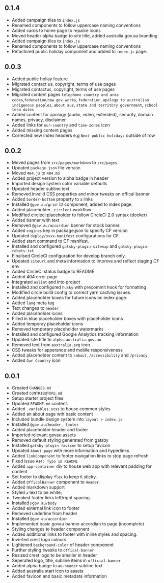 ## 0.1.4

-   Added campaign tiles to `index.js`
-   Renamed components to follow uppercase naming conventions
-   Added cards to home page to repalce icons
-   Moved header alpha badge to site title, added australia.gov.au branding.
-   Added campaign tiles to `index.js`
-   Renamed components to follow uppercase naming conventions
-   Refactored public holiday component and added to `index.js` page.

## 0.0.3

-   Added public holiay feature
-   Migrated contact us, copyright, terms of use pages
-   Migrated contactus, copyright, terms of use pages
-   Migrated content pages `telephone country and area codes`,`federation`,`how gov works`, `federation`, `apology to australian indigenous peoples`, `about aus`, `state and territory government`, `school term dates`
-   Added content for apology (audio, video, extended), security, domain names, privacy, disclaimer
-   Added links for `our-country` and `time-zones` icon
-   Added missing content pages
-   Corrected new index headers e.g `Next public holiday:` outside of row

## 0.0.2

-   Moved pages from `src/pages/markdown` to `src/pages`
-   Updated `package.json` file version
-   Moved `404.js` to `404.md`
-   Added project version to alpha badge in header
-   Imported design system color variable defaults
-   Updated header subline text
-   Removed invalid CSS properties and minor tweaks on offical banner
-   Added `border-bottom` property to `a` links
-   Installed `@gov.au/grid-12` component, added to index page.
-   Added placeholder `.circleci` workflow
-   Modified circleci placeholder to follow CircleCI 2.0 syntax (docker)
-   Added banner with text
-   Removed `@gov.au/accordion` banner for stock banner.
-   Added `engines` key in package.json to specify CF version
-   Updated `deploy/xxxx-manifest` configurations for CF.
-   Added start command to CF manifest.
-   Installed and configured `gatsby-plugin-sitemap` and `gatsby-plugin-robots-txt`
-   Finalised CircleCI configuration for develop branch only.
-   Updated `siteUrl` and meta information to improve and reflect staging CF env
-   Added CircleCI status badge to README
-   Added 404 error page
-   Integrated `eslint` and into project
-   Installed and configured `husky` with precommit hook for formatting
-   Modified circle build config to correct yarn caching issues.
-   Added placeholder boxes for future icons on index page.
-   Added `lang` meta tag
-   Text changes to `header`
-   Added placeholder icons
-   Filled in blue placeholder boxes with placeholder icons
-   Added temporay placeholder icons
-   Removed temporary placeholder watermarks
-   Installed and configured Google Analytics tracking information
-   Updated site title to `alpha.australia.gov.au`
-   Removed text from `australia.svg` icon
-   CSS tweaks for apperance and mobile responsiveness
-   Added placeholder content to `/about`, `/accessibility` and `/privacy`
-   Added `Our Country` icon

## 0.0.1

-   Created `CHANGES.md`
-   Created `CONTRIBUTORS.md`
-   Setup starter project files
-   Updated `README.md` content.
-   Added `_variables.scss` to house common styles
-   Added an about page wth basic content
-   Included bundle design system into `layout > index.js`
-   Installed `@gov.au/header, footer`
-   Added placeholder header and footer
-   Imported relevant govau assets
-   Removed default styling generated from gatsby
-   Installed `gatsby-plugin-favicon` to setup favicon
-   Updated `About page` with more information and hyperlinks
-   Added `linkComponent` to footer navigation links to stop page refresh
-   Fixed issue `#14: Typo in README`
-   Added `app-container` div to house web app with relevant padding for content
-   Set footer to display `flex` to keep it sticky.
-   Added `OfficalBanner` component to `Header`
-   Added markdown support
-   Styled `a` text to be white;
-   Tweaked footer links left/right spacing
-   Installed `@gov.au/body`
-   Added external link icon to footer
-   Removed underline from header
-   Installed `@gov.au/accordion`
-   Implemented basic govau banner accordian to page (incomplete)
-   Styling changes to header component
-   Added additional links to footer with inline styles and spacing.
-   Inverted crest logo colours
-   Lightened `background-color` of header component
-   Further styling tweaks to `offical-banner`
-   Resized crest logo to be smaller in header
-   Seperated logo, title, subline items in `official-banner`
-   Added alpha badge to `au-header` subline text
-   Added australia start icon to assets
-   Added favicon and basic metadata information
